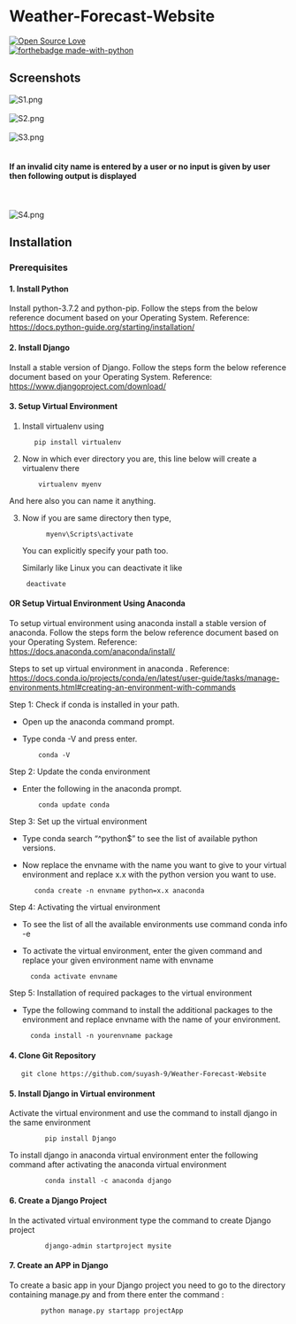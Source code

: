 # Weather-Forecast-Website
[![Open Source Love](https://badges.frapsoft.com/os/v1/open-source.svg?v=103)](https://github.com/ellerbrock/open-source-badges/)<br>
   [![forthebadge made-with-python](http://ForTheBadge.com/images/badges/made-with-python.svg)](https://www.python.org/)




## Screenshots
![S1.png](https://github.com/suyash-9/Weather-Forecast-Website/blob/main/images/S1.png)
<br><br>
![S2.png](https://github.com/suyash-9/Weather-Forecast-Website/blob/main/images/S2.png)
<br><br>
![S3.png](https://github.com/suyash-9/Weather-Forecast-Website/blob/main/images/S3.png)
<br><br>

#### If an invalid city name is entered by a user or no input is given by user then following output is displayed 
<br><br>
![S4.png](https://github.com/suyash-9/Weather-Forecast-Website/blob/main/images/S4.png)
 
 

## Installation
### Prerequisites

#### 1. Install Python
 Install python-3.7.2 and python-pip. Follow the steps from the below reference document based on your Operating System. Reference: https://docs.python-guide.org/starting/installation/
 
#### 2. Install Django
 Install a stable version of Django. Follow the steps form the below reference document based on your Operating System. Reference: https://www.djangoproject.com/download/

#### 3. Setup Virtual Environment
  1) Install virtualenv using
  
            pip install virtualenv 

  2) Now in which ever directory you are, this line below will create a virtualenv there
  
             virtualenv myenv 
            
   And here also you can name it anything.

  3) Now if you are same directory then type,
  
               myenv\Scripts\activate
      You can explicitly specify your path too.

     Similarly like Linux you can deactivate it like
     
          deactivate
        
   #### OR Setup Virtual Environment Using Anaconda
   To setup virtual environment using anaconda install a stable version of anaconda. Follow the steps form the below reference document based on your Operating System. Reference: https://docs.anaconda.com/anaconda/install/
   
   Steps to set up virtual environment in anaconda . Reference: https://docs.conda.io/projects/conda/en/latest/user-guide/tasks/manage-environments.html#creating-an-environment-with-commands
      
  Step 1: Check if conda is installed in your path.

   *   Open up the anaconda command prompt.
   *   Type conda -V  and press enter.
    
               conda -V
  Step 2: Update the conda environment 
   
   *   Enter the following in the anaconda prompt.
    
               conda update conda
              
  Step 3: Set up the virtual environment

   *   Type conda search “^python$”  to see the list of available python versions.
   *   Now replace the envname with the name you want to give to your virtual environment and replace x.x with the python version you want to use.
    
              conda create -n envname python=x.x anaconda
             
  Step 4: Activating the virtual environment

   *   To see the list of all the available environments use command conda info -e
   *   To activate the virtual environment, enter the given command and replace your given environment name with envname
    
             conda activate envname
            
  Step 5: Installation of required packages to the virtual environment

   *   Type the following command to install the additional packages to the environment and replace envname with the name of your environment.
   
             conda install -n yourenvname package

#### 4. Clone Git Repository  
       git clone https://github.com/suyash-9/Weather-Forecast-Website
       
#### 5. Install Django in Virtual environment
  Activate the virtual environment and use the command to install django in the same environment
  
             pip install Django
            
  To install django in anaconda virtual environment enter the following command after activating the anaconda virtual environment
  
             conda install -c anaconda django
            
 #### 6. Create a Django Project
  In the activated virtual environment type the command to create Django project
  
             django-admin startproject mysite
            
#### 7. Create an APP in Django
 To create a basic app in your Django project you need to go to the directory containing manage.py and from there enter the command : 
      
            python manage.py startapp projectApp
